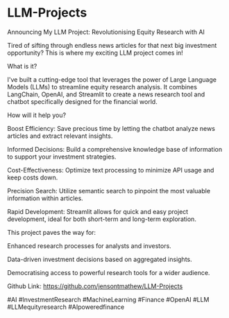# LLM-Projects



Announcing My LLM Project: Revolutionising Equity Research with AI

Tired of sifting through endless news articles for that next big investment opportunity?  This is where my exciting LLM project comes in!

What is it?

I've built a cutting-edge tool that leverages the power of Large Language Models (LLMs) to streamline equity research analysis. It combines LangChain, OpenAI, and Streamlit to create a news research tool and chatbot specifically designed for the financial world.

How will it help you?

Boost Efficiency: Save precious time by letting the chatbot analyze news articles and extract relevant insights.

Informed Decisions: Build a comprehensive knowledge base of information to support your investment strategies.

Cost-Effectiveness: Optimize text processing to minimize API usage and keep costs down.

Precision Search: Utilize semantic search to pinpoint the most valuable information within articles.

Rapid Development: Streamlit allows for quick and easy project development, ideal for both short-term and long-term exploration.

This project paves the way for:

Enhanced research processes for analysts and investors.

Data-driven investment decisions based on aggregated insights.

Democratising access to powerful research tools for a wider audience.

Github Link: https://github.com/jensontmathew/LLM-Projects

#AI #InvestmentResearch #MachineLearning #Finance #OpenAI #LLM #LLMequityresearch #AIpoweredfinance

